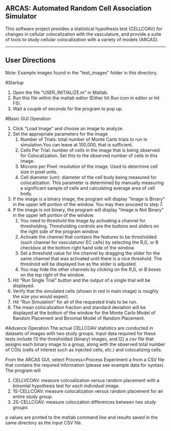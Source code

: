 ## ARCAS: Automated Random Cell Association Simulator

This software project provides a statistical hypothesis test (CELLCOAV) for changes in cellular colocalization with the vasculature, and provide a suite of tools to study cellular colocalization with a variety of models (ARCAS).


--------------------------------------------------------------------------------
User Directions
--------------------------------------------------------------------------------

Note: Example images found in the "test_images" folder in this directory.

#Startup
1. Open the file "USER_INITIALIZE.m" in Matlab.
2. Run this file within the matlab editor (Either hit Run icon in editor or hit F5).
3. Wait a couple of seconds for the program to pop up. 

#Basic GUI Operation
1. Click "Load Image" and choose an image to analyze.
2. Set the appropriate parameters for the image
    1. Number of Trials: total number of Monte Carlo trials to run in simulation.You can leave at 100,000, that is sufficient.
    2. Cells Per Trial: number of cells in the image that is being observed for Colocalization. Set this to the observed number of cells in this image.
    3. Microns per Pixel: resolution of the image. Used to determine cell size in pixel units.
    4. Cell diameter (um): diameter of the cell body being measured for colocalization. This parameter is determined by manually measuring a significant sample of cells and calculating average area of cell body.
3. If the image is a binary image, the program will display "Image is Binary" in the upper left portion of the window. You may then proceed to step 7.
4. If the image is not binary, the program will display "Image is Not Binary" in
   the upper left portion of the window.
    1. You need to threshold the image by activating a channel for thresholding. Thresholding controls are the buttons and sliders on the right side of the program window.
    2. Activate the channel that contains the features to be thresholded (such channel for vasculature/ EC cells) by selecting the R,G, or B checkbox at the bottom right hand side of the window.
    3. Set a threshold value for the channel by dragging the slider for the same channel that was activated until there is a nice threshold. The threshold will be displayed live as the slider is adjusted.
    4. You may hide the other channels by clicking on the R,G, or B boxes on the top right of the window.
5. Hit "Run Single Trial" button and the output of a single trial will be displayed.
6. Verify that the simulated cells (shown in red in main image) is roughly the size you would expect.
7. Hit "Run Simulation" for all of the requested trials to be run.
8. The mean colocalization fraction and standard deviation will be displayed at the bottom of the window for the Monte Carlo Model of Random Placement and Binomial Model of Random Placement.
    
#Advance Operation
The actual CELLCOAV statistics are conducted in datasets of images with two study groups. Input data required for these tests include (1) the thresholded (binary) images, and (2) a csv file that assigns each binary image to a group, along with the observed total number of COIs (cells of interest such as injected cells, etc.) and colocalizing cells.

From the ARCAS GUI, select Process>Process Experiment a from a CSV file that contains the required information (please see example data for syntax). 
The program will 
1. CELLVCOAV: measure colcoalization versus random placement with a binomial hypothesis test for _each individual image_.
2. 1S-CELLCOAV: measure colocalization versus random placement for an entire _study group_.
3. 2S-CELLCOAV: measure coloczation differences between _two study groups_

p values are printed to the matlab command line and results saved in the same directory as the input CSV file.
    
